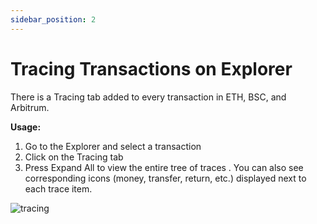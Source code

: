 ```yaml
---
sidebar_position: 2
---
```


# Tracing Transactions on Explorer

There is a Tracing tab added to every transaction in ETH, BSC, and Arbitrum. 

**Usage:**

1.  Go to the Explorer and select a transaction
2.  Click on the Tracing tab
3.  Press Expand All to view the entire tree of traces . You can also see corresponding icons (money, transfer, return, etc.) displayed next to each trace item.

![tracing](/img/tracing.png)

